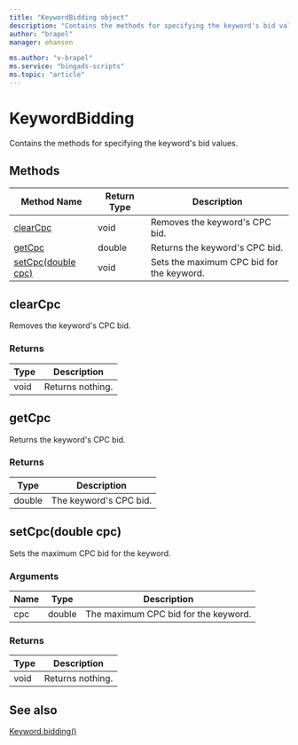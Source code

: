 ```yaml
---
title: "KeywordBidding object"
description: "Contains the methods for specifying the keyword's bid values."
author: "brapel"
manager: ehansen

ms.author: "v-brapel"
ms.service: "bingads-scripts"
ms.topic: "article"
---
```


# KeywordBidding

Contains the methods for specifying the keyword's bid values.

## Methods
|Method Name|Return Type|Description|
|-|-|-
[clearCpc](#clearcpc)|void|Removes the keyword's CPC bid.
[getCpc](#getcpc)|double|Returns the keyword's CPC bid.
[setCpc(double cpc)](#setcpc~double-cpc~)|void|Sets the maximum CPC bid for the keyword.

## <a name="clearcpc"></a>clearCpc
Removes the keyword's CPC bid. 

### Returns
|Type|Description|
|-|-
void|Returns nothing.

## <a name="getcpc"></a>getCpc
Returns the keyword's CPC bid. 

### Returns
|Type|Description|
|-|-
double|The keyword's CPC bid.

## <a name="setcpc~double-cpc~"></a>setCpc(double cpc)
Sets the maximum CPC bid for the keyword. 

### Arguments
|Name|Type|Description|
|-|-|-
cpc|double|The maximum CPC bid for the keyword.

### Returns
|Type|Description|
|-|-
void|Returns nothing.



## See also

[Keyword.bidding()](Keyword.md#bidding)